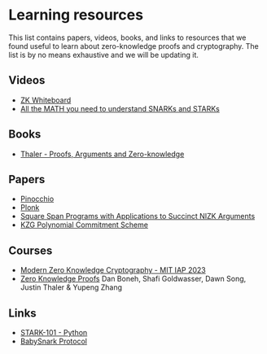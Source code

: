 # Learning resources

This list contains papers, videos, books, and links to resources that we found useful to learn about zero-knowledge proofs and cryptography. The list is by no means exhaustive and we will be updating it.

## Videos

- [ZK Whiteboard](https://zkhack.dev/whiteboard/)
- [All the MATH you need to understand SNARKs and STARKs](https://www.youtube.com/playlist?list=PLFX2cij7c2PynTNWDBzmzaD6ij170ILbQ)

## Books

- [Thaler - Proofs, Arguments and Zero-knowledge](https://people.cs.georgetown.edu/jthaler/ProofsArgsAndZK.pdf)

## Papers

- [Pinocchio](https://eprint.iacr.org/2013/279.pdf)
- [Plonk](https://eprint.iacr.org/2019/953.pdf)
- [Square Span Programs with Applications to Succinct NIZK Arguments](https://eprint.iacr.org/2014/718.pdf)
- [KZG Polynomial Commitment Scheme](https://cacr.uwaterloo.ca/techreports/2010/cacr2010-10.pdf)

## Courses
- [Modern Zero Knowledge Cryptography - MIT IAP 2023](https://zkiap.com)
- [Zero Knowledge Proofs](https://zk-learning.org) Dan Boneh, Shafi Goldwasser, Dawn Song, Justin Thaler & Yupeng Zhang
  
## Links

- [STARK-101 - Python](https://starkware.co/stark-101/)
- [BabySnark Protocol](https://github.com/lambdaclass/lambdaworks/tree/main/examples/baby-snark)
